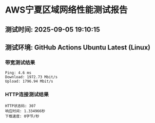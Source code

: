 # AWS宁夏区域网络性能测试报告
## 测试时间: 2025-09-05 19:10:15
## 测试环境: GitHub Actions Ubuntu Latest (Linux)

### 带宽测试结果
```
Ping: 4.6 ms
Download: 1972.73 Mbit/s
Upload: 1796.94 Mbit/s
```

### HTTP连接测试结果
```
HTTP状态码: 307
响应时间: 1.334966秒
下载速度: 0字节/秒
```

